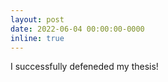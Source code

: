 ```yaml
---
layout: post
date: 2022-06-04 00:00:00-0000
inline: true
---
```


I successfully defeneded my thesis!
